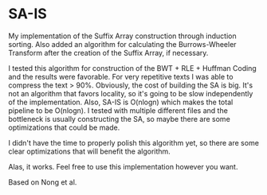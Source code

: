 # SA-IS
My implementation of the Suffix Array construction through induction sorting. Also added an algorithm for calculating the Burrows-Wheeler Transform after the creation of the Suffix Array, if necessary.

I tested this algorithm for construction of the BWT + RLE + Huffman Coding and the results were favorable. For very repetitive texts I was able to compress the text > 90%. Obviously, the cost of building the SA is big. It's not an algorithm that favors locality, so it's going to be slow independently of the implementation. Also, SA-IS is O(nlogn) which makes the total pipeline to be O(nlogn). I tested with multiple different files and the bottleneck is usually constructing the SA, so maybe there are some optimizations that could be made. 

I didn't have the time to properly polish this algorithm yet, so there are some clear optimizations that will benefit the algorithm.

Alas, it works. Feel free to use this implementation however you want.

Based on Nong et al.
